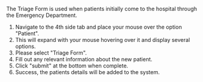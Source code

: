 The Triage Form is used when patients initially come to the hospital through the Emergency Department. 
1. Navigate to the 4th side tab and place your mouse over the option "Patient".
2. This will expand with your mouse hovering over it and display several options.
3. Please select "Triage Form". 
4. Fill out any relevant information about the new patient.  
5. Click "submit" at the bottom when complete.
6. Success, the patients details will be added to the system.   